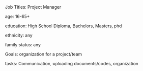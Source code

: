 Job Titles: Project Manager

age: 16-65+

education: High School Diploma, Bachelors, Masters, phd

ethnicity: any

family status: any

Goals: organization for a project/team

tasks: Communication, uploading documents/codes, organization